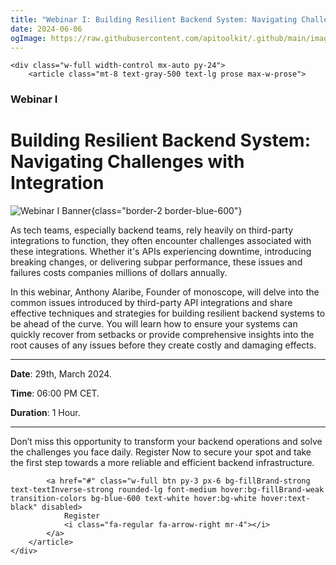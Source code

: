 ```yaml
---
title: "Webinar I: Building Resilient Backend System: Navigating Challenges with Integration"
date: 2024-06-06
ogImage: https://raw.githubusercontent.com/apitoolkit/.github/main/images/events-og.png
---
```


```=html
<div class="w-full width-control mx-auto py-24">
    <article class="mt-8 text-gray-500 text-lg prose max-w-prose">
```

### Webinar I
# Building Resilient Backend System: Navigating Challenges with Integration

![Webinar I Banner](./banner.jpg){class="border-2 border-blue-600"}

As tech teams, especially backend teams, rely heavily on third-party integrations to function, they often encounter challenges associated with these integrations. Whether it's APIs experiencing downtime, introducing breaking changes, or delivering subpar performance, these issues and failures costs companies millions of dollars annually.


In this webinar, Anthony Alaribe, Founder of monoscope, will delve into the common issues introduced by third-party API integrations and share effective techniques and strategies for building resilient backend systems to be ahead of the curve. You will learn how to ensure your systems can quickly recover from setbacks or provide comprehensive insights into the root causes of any issues before they create costly and damaging effects.

<hr />

**Date**: 29th, March 2024.

**Time**: 06:00 PM CET.

**Duration**: 1 Hour.

<hr />

Don’t miss this opportunity to transform your backend operations and solve the challenges you face daily. Register Now to secure your spot and take the first step towards a more reliable and efficient backend infrastructure.

```=html
        <a href="#" class="w-full btn py-3 px-6 bg-fillBrand-strong text-textInverse-strong rounded-lg font-medium hover:bg-fillBrand-weak transition-colors bg-blue-600 text-white hover:bg-white hover:text-black" disabled>
            Register
            <i class="fa-regular fa-arrow-right mr-4"></i>
        </a>
    </article>
</div>
```